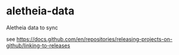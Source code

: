# aletheia-data
Aletheia data to sync

see https://docs.github.com/en/repositories/releasing-projects-on-github/linking-to-releases
